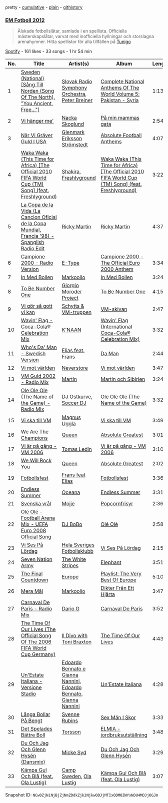 pretty - [cumulative](/playlists/cumulative/0NYlvGXveeyvhb5G80LPtA.md) - [plain](/playlists/plain/0NYlvGXveeyvhb5G80LPtA) - [githistory](https://github.githistory.xyz/mackorone/spotify-playlist-archive/blob/main/playlists/plain/0NYlvGXveeyvhb5G80LPtA)

### [EM Fotboll 2012](https://open.spotify.com/playlist/0NYlvGXveeyvhb5G80LPtA)

> Älskade fotbollslåtar, samlade i en spellista\. Officiella mästerskapslåtar, varvat med inofficiella hyllningar och storslagna arenahymner\. Hitta spellistor för alla tillfällen på <a href="spotify:app:tunigo">Tunigo</a>

[Spotify](https://open.spotify.com/user/spotify) - 161 likes - 33 songs - 1 hr 54 min

| No. | Title | Artist(s) | Album | Length |
|---|---|---|---|---|
| 1 | [Sweden \(National\) \[Sång Till Norden \(Song Of The North\), "You Ancient, Free…"\]](https://open.spotify.com/track/4fN73CgSo9rKmlUgvxsXDu) | [Slovak Radio Symphony Orchestra](https://open.spotify.com/artist/428GNN7qZnTsMaK3SfPo6D), [Peter Breiner](https://open.spotify.com/artist/50MREZ0LJcSvrtKuyTV8Su) | [Complete National Anthems Of The World Volume 5: Pakistan \- Syria](https://open.spotify.com/album/12LVof0lra6fedo5uP29mw) | 1:13 |
| 2 | [Vi hänger me'](https://open.spotify.com/track/0ipdufJRdwMhmJKD1Mn1WC) | [Nacka Skoglund](https://open.spotify.com/artist/6MurqUFCnE1IwqIp6haGq1) | [På min mammas gata](https://open.spotify.com/album/7tiaT7DvZaFKOf1b0rN6hP) | 2:54 |
| 3 | [När Vi Gräver Guld I USA](https://open.spotify.com/track/6JGhTVj9dlgxFxuuNaPJU1) | [Glenmark Eriksson Strömstedt](https://open.spotify.com/artist/18zO6eeR1PG505akCHt9yB) | [Absolute Football Anthems](https://open.spotify.com/album/1ge7tqdoCA5jY5OXkvS8q2) | 4:07 |
| 4 | [Waka Waka \(This Time for Africa\) \[The Official 2010 FIFA World Cup \(TM\) Song\] \(feat\. Freshlyground\)](https://open.spotify.com/track/2Cd9iWfcOpGDHLz6tVA3G4) | [Shakira](https://open.spotify.com/artist/0EmeFodog0BfCgMzAIvKQp), [Freshlyground](https://open.spotify.com/artist/7AcV1lk8Zrgo1691PDWEle) | [Waka Waka \(This Time for Africa\) \[The Official 2010 FIFA World Cup \(TM\) Song\] \(feat\. Freshlyground\)](https://open.spotify.com/album/3pzQF7YgU1f66pBayA8uHv) | 3:22 |
| 5 | [La Copa de la Vida \(La Cancion Oficial de la Copa Mundial, Francia '98\) \- Spanglish Radio Edit](https://open.spotify.com/track/0KnZ3Fgnqjmz4Sl2OA5zwa) | [Ricky Martin](https://open.spotify.com/artist/7slfeZO9LsJbWgpkIoXBUJ) | [Ricky Martin](https://open.spotify.com/album/1k1Cr3nlJDa8pvwZUJ5xfj) | 4:37 |
| 6 | [Campione 2000 \- Radio Version](https://open.spotify.com/track/0yf6LL8DG9hOB84qjCtoFj) | [E\-Type](https://open.spotify.com/artist/53I4RAzuXWvaO1vzrCBJbD) | [Campione 2000 \- The Official Euro 2000 Anthem](https://open.spotify.com/album/7EU8dnFKEVJVq7xKgyHtlC) | 3:34 |
| 7 | [In Med Bollen](https://open.spotify.com/track/0uLrTZSJVLlwEUt3rKAYCB) | [Markoolio](https://open.spotify.com/artist/0cAOG10Gh3ORpBRZ9c7Zam) | [In Med Bollen](https://open.spotify.com/album/56MwMd6BSyGSTdMuQ2AWX2) | 3:24 |
| 8 | [To Be Number One](https://open.spotify.com/track/3z2tF0D5siAL9nBYhZeMQl) | [Giorgio Moroder Project](https://open.spotify.com/artist/2Vm6zojdSDOk9NJSxukwqO) | [To Be Number One](https://open.spotify.com/album/3OGAcObu2XEJdKkqrmV49e) | 4:15 |
| 9 | [Vi gör så gott vi kan](https://open.spotify.com/track/2oGeEvGdrvYMQHLwfEuRQH) | [Schytts & VM\-truppen](https://open.spotify.com/artist/532VAxbx8g6TbDJc3oIN5D) | [VM\-skivan](https://open.spotify.com/album/0rMYCExSeRWSgJTcB54eIl) | 2:47 |
| 10 | [Wavin' Flag \- Coca\-Cola® Celebration Mix](https://open.spotify.com/track/2HMNcHDq7kOFkIDzmbe6GU) | [K'NAAN](https://open.spotify.com/artist/7pGyQZx9thVa8GxMBeXscB) | [Wavin' Flag \(International Coca\-Cola® Celebration Mix\)](https://open.spotify.com/album/0OWec7G6HuYcsbc27dRwFc) | 3:32 |
| 11 | [Who's Da' Man \- Swedish Version](https://open.spotify.com/track/4uG2hBujxUwZpcMBhHAkOB) | [Elias feat\. Frans](https://open.spotify.com/artist/5cKOyCndehL1TqvRqVzv23) | [Da Man](https://open.spotify.com/album/5kbHcB18oNedKV0qpSVKZz) | 2:44 |
| 12 | [Vi mot världen](https://open.spotify.com/track/5wRRhKubQ4u1xBQK0KVliE) | [Neverstore](https://open.spotify.com/artist/4PibNOKNAaMPvwrgBoXMj3) | [Vi mot världen](https://open.spotify.com/album/2VlP2IcxgiKnKT9VdT0kVb) | 3:47 |
| 13 | [VM Guld 2002 \- Radio Mix](https://open.spotify.com/track/0Ga7gAYftdywCJlH4dS67m) | [Martin](https://open.spotify.com/artist/4oOULCfbuFxwC1Bv2PSR7F) | [Martin och Sibirien](https://open.spotify.com/album/7tDd43fJOLGLZPQXCKUZWF) | 3:24 |
| 14 | [Ole Ole Ole \(The Name of the Game\) \- Radio Mix](https://open.spotify.com/track/2m3hE8NsWNcZHrrW6CV2eb) | [DJ Ostkurve](https://open.spotify.com/artist/1YKOZiYrbyc1drGZoeE6lS), [Soccer DJ](https://open.spotify.com/artist/4ujAmDosSASBwvSdAOiXkY) | [Ole Ole Ole \(The Name of the Game\)](https://open.spotify.com/album/7rPaqm326ypznJKKRxBIFk) | 3:32 |
| 15 | [Vi ska till VM](https://open.spotify.com/track/0SXD2SYalWpZ1xlqmv4IDV) | [Magnus Uggla](https://open.spotify.com/artist/30j6YCWLSp59jLF7yIYZWq) | [Vi ska till VM](https://open.spotify.com/album/1EKdPpNy8szS05rbnu6UbJ) | 3:49 |
| 16 | [We Are The Champions](https://open.spotify.com/track/5Y55FgnTswJip7H7HfCOpa) | [Queen](https://open.spotify.com/artist/1dfeR4HaWDbWqFHLkxsg1d) | [Absolute Greatest](https://open.spotify.com/album/3kVdysNnlL5oTzhMERRLLo) | 3:01 |
| 17 | [Vi är på gång \- VM 2006](https://open.spotify.com/track/3eVFbLqeLIJzXQaaBJ8nDT) | [Tomas Ledin](https://open.spotify.com/artist/518rTAIFPwQjLUSi4Pdzzn) | [Vi är på gång \- VM 2006](https://open.spotify.com/album/30EoDxR2UYquvDHaNwDN25) | 3:10 |
| 18 | [We Will Rock You](https://open.spotify.com/track/23WsKRReucDjMli5fuRwkn) | [Queen](https://open.spotify.com/artist/1dfeR4HaWDbWqFHLkxsg1d) | [Absolute Greatest](https://open.spotify.com/album/3kVdysNnlL5oTzhMERRLLo) | 2:02 |
| 19 | [Fotbollsfest](https://open.spotify.com/track/6e71KefJQBYhdYwDG012EU) | [Frans feat Elias](https://open.spotify.com/artist/2m6H4quT1hGEL74wlmTHZl) | [Fotbollsfest](https://open.spotify.com/album/3MoaV6uBG5b7tFFybRRFI2) | 3:36 |
| 20 | [Endless Summer](https://open.spotify.com/track/0l4viuNgxCfYcqFSPSQFwe) | [Oceana](https://open.spotify.com/artist/7Mgy9q22qCdNSPQsuL5fjv) | [Endless Summer](https://open.spotify.com/album/45yudSy6lkjoPOxO32l3Ig) | 3:31 |
| 21 | [Svenska vrål](https://open.spotify.com/track/4uydft0rdpt7mneWiGY0ul) | [Mojje](https://open.spotify.com/artist/6or0RLoRB0TJF2vg0eTA8y) | [Popcornfrisyr](https://open.spotify.com/album/1tjqwnvSqkP7j6JDkv2bXR) | 2:36 |
| 22 | [Olé Olé \- Football Arena Mix \- UEFA Euro 2008 Official Song](https://open.spotify.com/track/4Wzh7ewbJArE55VxR4GxEV) | [DJ BoBo](https://open.spotify.com/artist/14dmbYen0AciYxu5n4Fkpd) | [Olé Olé](https://open.spotify.com/album/3Ukq1FTrPV740JhQwcwzqG) | 2:58 |
| 23 | [Vi Ses På Lördag](https://open.spotify.com/track/6n0E4hoqO1A4zO7SicDrDx) | [Hela Sveriges Fotbollsklubb](https://open.spotify.com/artist/6wPV3pmvHytH2vTODSdPYe) | [Vi Ses På Lördag](https://open.spotify.com/album/4DBs2oYvGG1cKKuF9REYpA) | 2:15 |
| 24 | [Seven Nation Army](https://open.spotify.com/track/3m6KkYKdnbffMpGd9Pm9FP) | [The White Stripes](https://open.spotify.com/artist/4F84IBURUo98rz4r61KF70) | [Elephant](https://open.spotify.com/album/0rRNLpdA8nA8Sm8Fk490b9) | 3:51 |
| 25 | [The Final Countdown](https://open.spotify.com/track/1li0jGGRIaMaNNRBV8JXZ4) | [Europe](https://open.spotify.com/artist/7Js6Lde8thlIHXggv2SCBz) | [Playlist: The Very Best Of Europe](https://open.spotify.com/album/305Ae8uvs0wDqSGGOyBq1Z) | 5:10 |
| 26 | [Mera Mål](https://open.spotify.com/track/4xi2jcRkIXIJ9KwVcGPFvx) | [Markoolio](https://open.spotify.com/artist/0cAOG10Gh3ORpBRZ9c7Zam) | [Dikter Från Ett Hjärta](https://open.spotify.com/album/4nr7H6gtXYmvUOGig6kN0K) | 3:47 |
| 27 | [Carnaval De Paris \- Radio Mix](https://open.spotify.com/track/0qAYczZuIPY8pn4Exv9PpL) | [Dario G](https://open.spotify.com/artist/3Eo78i1MPfle0XVjMvia8A) | [Carnaval De Paris](https://open.spotify.com/album/4wC4lpIgU0imCfhOR4qld8) | 3:52 |
| 28 | [The Time Of Our Lives \(The Official Song Of The 2006 FIFA World Cup Germany\)](https://open.spotify.com/track/4sCH2FLZm92BaVxIgjqZdq) | [Il Divo with Toni Braxton](https://open.spotify.com/artist/2HLf6dAxUNvb53uRiVgtWS) | [The Time Of Our Lives](https://open.spotify.com/album/5NDUd4VCLs9dqQdBnZapdO) | 4:43 |
| 29 | [Un'Estate Italiana \- Versione Stadio](https://open.spotify.com/track/4PpZBuY3kLXdRhzQukKqr5) | [Edoardo Bennato e Gianna Nannini](https://open.spotify.com/artist/7HrDgZk1VmkfqewLF3AZgX), [Edoardo Bennato](https://open.spotify.com/artist/7AWtkwVftjGXkoCIEvI7fW), [Gianna Nannini](https://open.spotify.com/artist/0h0p7RkMjCUMdcf0nXmHjX) | [Un'Estate Italiana](https://open.spotify.com/album/1BnWMZpYwpXh1ZVCCrJJLw) | 4:28 |
| 30 | [Långa Bollar På Bengt](https://open.spotify.com/track/5yp9VtCVyRyBbagiJCZOvE) | [Svenne Rubins](https://open.spotify.com/artist/1Z13YUXbUmdKwDO4RtVgyx) | [Sex Män I Skor](https://open.spotify.com/album/0fmEe9cEDa6BMPuHMjnZBW) | 3:33 |
| 31 | [Det Spelades Bättre Boll](https://open.spotify.com/track/63kD9G9bG0Y10SxVvYJZNS) | [Torsson](https://open.spotify.com/artist/3QQOx64tLX3UIjImu2ANtc) | [ELMIA \- jordbruksutställning](https://open.spotify.com/album/3B9tX3djQ8D9QfigENQecE) | 3:48 |
| 32 | [Du Och Jag Och Glenn Hysén \(Dansmix\)](https://open.spotify.com/track/6fhGll7zYYIb6zP8bKK7bW) | [Micke Syd](https://open.spotify.com/artist/62vj47O6nNW5jFJ2yuliKS) | [Du Och Jag Och Glenn Hysén](https://open.spotify.com/album/2ZL6d5umjwe2lxShKIs325) | 3:29 |
| 33 | [Kämpa Gul Och Blå \(feat\. Ola Lustig\)](https://open.spotify.com/track/20pHTY4j9yVwW31ptiv3Zt) | [Camp Sweden](https://open.spotify.com/artist/150wwSpzxl67b7uF1dCKS7), [Ola Lustig](https://open.spotify.com/artist/0SI31W55XNtC1fkDMpjWGN) | [Kämpa Gul Och Blå \(feat\. Ola Lustig\)](https://open.spotify.com/album/1MclDXM7nxhqE21SYLrFRi) | 3:07 |

Snapshot ID: `NCw0ZjNiNjBjZjNmZDdkZjk2NjkwODJjMTIxODM0ZWYxNDU4MDJjOGJm`